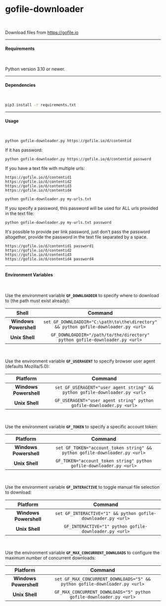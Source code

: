 # gofile-downloader

</br>

Download files from https://gofile.io

---

#### Requirements

</br>

Python version 3.10 or newer.

---


#### Dependencies

</br>

```cmd
pip3 install -r requirements.txt
```
---

#### Usage

</br>

```
python gofile-downloader.py https://gofile.io/d/contentid
```

If it has password:

```
python gofile-downloader.py https://gofile.io/d/contentid password
```

If you have a text file with multiple urls:

```
https://gofile.io/d/contentid1
https://gofile.io/d/contentid2
https://gofile.io/d/contentid3
https://gofile.io/d/contentid4
```

```
python gofile-downloader.py my-urls.txt
```

If you specify a password, this password will be used for ALL urls provided in the text file:

```
python gofile-downloader.py my-urls.txt password
```

It's possible to provide per link password, just don't pass the password altogether, provide the password in the text file separated by a space.

```
https://gofile.io/d/contentid1 password1
https://gofile.io/d/contentid2
https://gofile.io/d/contentid3
https://gofile.io/d/contentid4 password4
```

---

#### Environment Variables

</br>

Use the environment variable **`GF_DOWNLOADDIR`** to specify where to download to (the
path must exist already):

| Shell | Command |
|:---:| :---: |
| **Windows Powershell** | `set GF_DOWNLOADDIR="C:\path\to\the\directory" && python gofile-downloader.py <url>` |
| **Unix Shell** | `GF_DOWNLOADDIR="/path/to/the/directory" python gofile-downloader.py <url>`          |

</br>

Use the environment variable **`GF_USERAGENT`** to specify browser user agent (defaults Mozilla/5.0):

| Platform | Command |
| :---: | :---: |
| **Windows Powershell** | `set GF_USERAGENT="user agent string" && python gofile-downloader.py <url>` |
| **Unix Shell**         | `GF_USERAGENT="user agent string" python gofile-downloader.py <url>` |

</br>

Use the environment variable **`GF_TOKEN`** to specify a specific account token:

| Platform | Command |
| :---: | :---: |
| **Windows Powershell** | `set GF_TOKEN="account_token string" && python gofile-downloader.py <url>` |
| **Unix Shell**         | `GF_TOKEN="account_token string" python gofile-downloader.py <url>` |

</br>

Use the environment variable **`GF_INTERACTIVE`** to toggle manual file selection to download:

| Platform | Command |
| :---: | :---: |
| **Windows Powershell** | `set GF_INTERACTIVE="1" && python gofile-downloader.py <url>` |
| **Unix Shell**         | `GF_INTERACTIVE="1" python gofile-downloader.py <url>` |

</br>

Use the environment variable **`GF_MAX_CONCURRENT_DOWNLOADS`** to configure the maximum number of concurrent downloads:

| Platform | Command |
| :---: | :---: |
| **Windows Powershell** | `set GF_MAX_CONCURRENT_DOWNLOADS="5" && python gofile-downloader.py <url>` |
| **Unix Shell**         | `GF_MAX_CONCURRENT_DOWNLOADS="5" python gofile-downloader.py <url>` |
